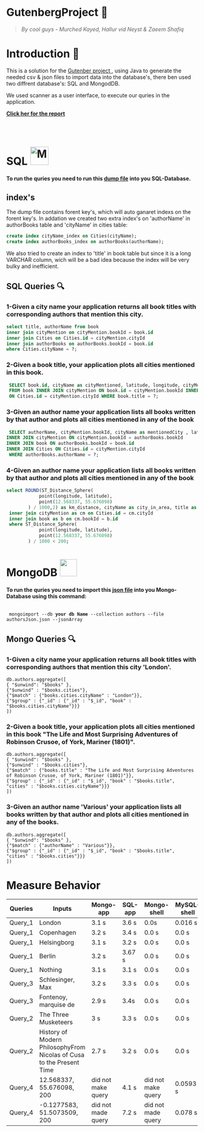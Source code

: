 # GutenbergProject <g-emoji class="g-emoji" alias="book" fallback-src="https://github.githubassets.com/images/icons/emoji/unicode/1f4d6.png">📖</g-emoji>

> _By cool guys - Murched Kayed, Hallur vid Neyst & Zaeem Shafiq_

<h1>Introduction <g-emoji class="g-emoji" alias="memo" fallback-src="https://github.githubassets.com/images/icons/emoji/unicode/1f4dd.png">📝</g-emoji></h1>

<p>This is a solution for the <a href="https://bit.ly/2EyCDsk" rel="https://github.com/datsoftlyngby/soft2019spring-databases/tree/master/Exam"> Gutenber project </a>, using Java to generate the needed csv & json files to import data into the database's, there ben used two diffrent database's: SQL and MongodDB.
</p>
<p>We used scanner as a user interface, to execute our quries in the application.</p>

<strong><a href="link the report Zaeeeeem">Click her for the report</a></strong>

<h1>SQL <img src="http://icons.iconarchive.com/icons/papirus-team/papirus-apps/48/mysql-workbench-icon.png" style="margin-top:40px;" title="Mysql-workbench" alt="Mysql-workbench icon" width="48" height="48"></h1>

<h4>To run the quries you need to run this <a href="https://github.com/Hallur20/GutenbergDatabaseExamProject/blob/master/Dump20190530.sql">dump file</a> into you SQL-Database.</h4>

<h2>index's</h2>

<p>The dump file contains forent key's, which will auto ganaret indexs on the forent key's.
In addation we created two extra index's on 'authorName' in authorBooks table and 'cityName' in cities table:
</p>

```sql
create index cityName_index on Cities(cityName);
create index authorBooks_index on authorBooks(authorName);
```

<p>We also tried to create an index to 'title' in book table but since it is a long VARCHAR column, wich will be a bad idea because the index will be very bulky and inefficient.</p>

<h2>SQL Queries <g-emoji class="g-emoji" alias="mag" fallback-src="https://github.githubassets.com/images/icons/emoji/unicode/1f50d.png">🔍</g-emoji></h2>

<h3>1-Given a city name your application returns all book titles with corresponding authors that mention this city.</h3>

```sql
select title, authorName from book
inner join cityMention on cityMention.bookId = book.id
inner join Cities on Cities.id = cityMention.cityId
inner join authorBooks on authorBooks.bookId = book.id
where Cities.cityName = ?;
```
<h3>2-Given a book title, your application plots all cities mentioned in this book.</h3>

```sql
 SELECT book.id, cityName as cityMentioned, latitude, longitude, cityMention.count as cityOccurences, title
 FROM book INNER JOIN cityMention ON book.id = cityMention.bookId INNER JOIN Cities
 ON Cities.id = cityMention.cityId WHERE book.title = ?;
```

<h3>3-Given an author name your application lists all books written by that author and plots all cities mentioned in any of the book</h3>

```sql
 SELECT authorName, cityMention.bookId, cityName as mentionedCity , latitude, longitude, title as bookTitle FROM authorBooks 
INNER JOIN cityMention ON cityMention.bookId = authorBooks.bookId
INNER JOIN book ON authorBooks.bookId = book.id
INNER JOIN Cities ON Cities.id = cityMention.cityId
 WHERE authorBooks.authorName = ?;
```
<h3>4-Given an author name your application lists all books written by that author and plots all cities mentioned in any of the book</h3>

```sql
select ROUND(ST_Distance_Sphere(
            point(longitude, latitude),
            point(12.568337, 55.676098)
        ) / 1000,2) as km_distance, cityName as city_in_area, title as title_of_book_mentioning_city from Cities 
 inner join cityMention as cm on Cities.id = cm.cityId
 inner join book as b on cm.bookId = b.id
 where ST_Distance_Sphere(
            point(longitude, latitude),
            point(12.568337, 55.676098)
        ) / 1000 < 200;

```

<h1>MongoDB <img style="-webkit-user-select: none;" src="https://sitejerk.com/images/mongodb-png-10.png" width="45" height="45"></h1>

<h4>To run the quries you need to import this <a href="https://github.com/Hallur20/GutenbergDatabaseExamProject/blob/master/authorsJson.json">json file</a> into you Mongo-Database using this command:</h4>

<code>
 mongoimport --db <strong>your db Name</strong> --collection authors --file authorsJson.json --jsonArray
</code>

<h2>Mongo Queries <g-emoji class="g-emoji" alias="mag" fallback-src="https://github.githubassets.com/images/icons/emoji/unicode/1f50d.png">🔍</g-emoji></h2>

<h3>1-Given a city name your application returns all book titles with corresponding authors that mention this city 'London'.</h3>

```mongo
db.authors.aggregate([
{ "$unwind": "$books" },
{"$unwind" : "$books.cities"},
{"$match" : {"books.cities.cityName" : "London"}},
{"$group" : {"_id" : {"_id" : "$_id", "book" : "$books.cities.cityName"}}}
])
```

<h3>2-Given a book title, your application plots all cities mentioned in this book "The Life and Most Surprising Adventures of Robinson Crusoe, of York, Mariner (1801)".</h3>

```mongo
db.authors.aggregate([
{ "$unwind": "$books" },
{"$unwind" : "$books.cities"},
{"$match" : {"books.title" : "The Life and Most Surprising Adventures of Robinson Crusoe, of York, Mariner (1801)"}},
{"$group" : {"_id" : {"_id" : "$_id", "book" : "$books.title", "cities" : "$books.cities.cityName"}}}
])
```

<h3>3-Given an author name 'Various' your application lists all books written by that author and plots all cities mentioned in any of the books.</h3>

```mongo
db.authors.aggregate([
{ "$unwind": "$books" },
{"$match" : {"authorName" : "Various"}},
{"$group" : {"_id" : {"_id" : "$_id", "book" : "$books.title", "cities" : "$books.cities"}}}
])
```
<h1>Measure Behavior</h1>

<table>
<thead>
<tr>
<th>Queries</th>
<th>Inputs</th>
<th>Mongo-app</th>
<th>SQL-app</th>
<th>Mongo-shell</th>
<th>MySQL-shell</th>
</tr>
</thead>
<tbody>
<tr>
<td>Query_1</td>
<td>London</td>
<td>3.1 s</td>
<td>3.6 s</td>
<td>0.0s</td>
<td>0.016 s</td>
</tr>
<tr>
<td>Query_1</td>
<td>Copenhagen</td>
<td>3.2 s</td>
<td>3.4 s</td>
<td>0.0 s</td>
<td>0.0 s</td>
</tr>
<tr>
<td>Query_1</td>
<td>Helsingborg</td>
<td>3.1 s</td>
<td>3.2 s</td>
<td>0.0 s</td>
<td>0.0 s</td>
</tr>
<tr>
<td>Query_1</td>
<td>Berlin</td>
<td>3.2 s</td>
<td>3.67 s</td>
<td>0.0 s</td>
<td>0.0 s</td>
</tr>
<tr>
<td>Query_1</td>
<td>Nothing</td>
<td>3.1 s</td>
<td>3.1 s</td>
<td>0.0 s</td>
<td>0.0 s</td>
</tr>
<tr>
<td>Query_3</td>
<td>Schlesinger, Max</td>
<td>3.2 s</td>
<td>3.3 s</td>
<td>0.0 s</td>
<td>0.0 s</td>
</tr>
<tr>
<td>Query_3</td>
<td>Fontenoy, marquise de</td>
<td>2.9 s</td>
<td>3.4s</td>
<td>0.0 s</td>
<td>0.0 s</td>
</tr>

<tr>
<td>Query_2</td>
<td>The Three Musketeers</td>
<td>3 s</td>
<td>3.3 s</td>
<td>0.0 s</td>
<td>0.0 s</td>
</tr>
<tr>
<td>Query_2</td>
<td>History of Modern PhilosophyFrom Nicolas of Cusa to the Present Time</td>
<td>2.7 s</td>
<td>3.2 s</td>
<td>0.0 s</td>
<td>0.0 s</td>
</tr>

<tr>
<td>Query_4</td>
<td>12.568337, 55.676098, 200</td>
<td>did not make query</td>
<td>4.1 s</td>
<td>did not make query</td>
<td>0.0593 s</td>
</tr>
<tr>
<td>Query_4</td>
<td>-0.1277583, 51.5073509, 200</td>
<td>did not made query</td>
<td>7.2 s</td>
<td>did not made query</td>
<td>0.078 s</td>
</tr>
</tbody>
</table>
